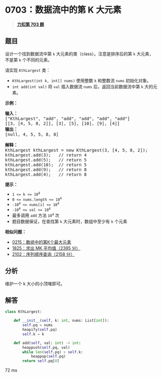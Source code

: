 # 0703：数据流中的第 K 大元素


> <u>**[力扣第 703 题](https://leetcode.cn/problems/kth-largest-element-in-a-stream/)**</u>

## 题目

<p>设计一个找到数据流中第 <code>k</code> 大元素的类（class）。注意是排序后的第 <code>k</code> 大元素，不是第 <code>k</code> 个不同的元素。</p>

<p>请实现 <code>KthLargest</code> 类：</p>

<ul>
<li><code>KthLargest(int k, int[] nums)</code> 使用整数 <code>k</code> 和整数流 <code>nums</code> 初始化对象。</li>
<li><code>int add(int val)</code> 将 <code>val</code> 插入数据流 <code>nums</code> 后，返回当前数据流中第 <code>k</code> 大的元素。</li>
</ul>



<p><strong>示例：</strong></p>

<pre>
<strong>输入：</strong>
["KthLargest", "add", "add", "add", "add", "add"]
[[3, [4, 5, 8, 2]], [3], [5], [10], [9], [4]]
<strong>输出：</strong>
[null, 4, 5, 5, 8, 8]

<strong>解释：</strong>
KthLargest kthLargest = new KthLargest(3, [4, 5, 8, 2]);
kthLargest.add(3);   // return 4
kthLargest.add(5);   // return 5
kthLargest.add(10);  // return 5
kthLargest.add(9);   // return 8
kthLargest.add(4);   // return 8
</pre>


<strong>提示：</strong>

<ul>
<li><code>1 <= k <= 10<sup>4</sup></code></li>
<li><code>0 <= nums.length <= 10<sup>4</sup></code></li>
<li><code>-10<sup>4</sup> <= nums[i] <= 10<sup>4</sup></code></li>
<li><code>-10<sup>4</sup> <= val <= 10<sup>4</sup></code></li>
<li>最多调用 <code>add</code> 方法 <code>10<sup>4</sup></code> 次</li>
<li>题目数据保证，在查找第 <code>k</code> 大元素时，数组中至少有 <code>k</code> 个元素</li>
</ul>


**相似问题：**
- [0215：数组中的第K个最大元素](/leetcode/0215)
- [1825：求出 MK 平均值（2395 分）](/leetcode/1825)
- [2102：序列顺序查询（2158 分）](/leetcode/2102)


## 分析

维护一个 k 大小的小顶堆即可。


## 解答

```python
class KthLargest:

    def __init__(self, k: int, nums: List[int]):
        self.pq = nums
        heapify(self.pq)
        self.k = k

    def add(self, val: int) -> int:
        heappush(self.pq, val)
        while len(self.pq) > self.k:
            heappop(self.pq)
        return self.pq[0]
```

72 ms

